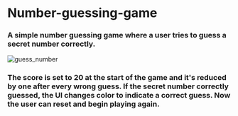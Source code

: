 # Number-guessing-game

### A simple number guessing game where a user tries to guess a secret number correctly. 
 
 ![guess_number](https://user-images.githubusercontent.com/97234029/158019269-9720fc4a-bb73-4fc8-921b-e971e8e60fa8.jpg)

### The score is set to 20 at the start of the game and it's reduced by one after every wrong guess. If the secret number correctly guessed, the UI changes color to indicate a correct guess. Now the user can reset and begin playing again.
